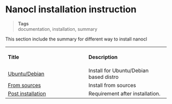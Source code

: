 <h1 id="nxtmdoc-meta-title">Nanocl installation instruction</h1>

<blockquote class="tags">
 <strong>Tags</strong>
 </br>
 <span id="nxtmdoc-meta-keywords">
  documentation, installation, summary
 </span>
</blockquote>

<p id="nxtmdoc-meta-description">
This section include the summary for different way to install nanocl
</p>

<table>
  <tr>
    <th align="left">
      <img class="nxtmdoc-delete" width="506" height="1" />
      <p>Title</p>
    </th>
    <th align="left">
      <img class="nxtmdoc-delete" width="506" height="1" />
      <p>Description</p>
    </th>
  </tr>
  <tr>
    <td>
      <a href="./ubuntu.md">Ubuntu/Debian</a>
    </td>
    <td>
      Install for Ubuntu/Debian based distro
    </td>
  </tr>
  <tr>
    <td>
      <a href="./from-sources.md">From sources</a>
    </td>
    <td>
      Install from sources
    </td>
  </tr>
    <tr>
    <td>
      <a href="./post-installation.md">Post installation</a>
    </td>
    <td>
      Requirement after installation.
    </td>
  </tr>
</table>
